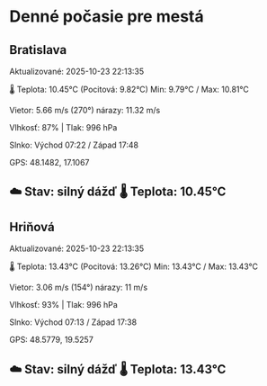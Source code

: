 ﻿# Denné počasie pre mestá

## Bratislava
Aktualizované: 2025-10-23 22:13:35

🌡️ Teplota: 10.45°C 
(Pocitová: 9.82°C)
Min: 9.79°C / Max: 10.81°C

Vietor: 5.66 m/s    (270°) 
nárazy: 11.32 m/s

Vlhkosť: 87% | Tlak: 996 hPa

Slnko: Východ 07:22 / Západ 17:48

GPS: 48.1482, 17.1067

☁️ Stav: silný dážď        🌡️ Teplota: 10.45°C
---

## Hriňová
Aktualizované: 2025-10-23 22:13:35

🌡️ Teplota: 13.43°C 
(Pocitová: 13.26°C)
Min: 13.43°C / Max: 13.43°C

Vietor: 3.06 m/s (154°)
nárazy: 11 m/s

Vlhkosť: 93% | Tlak: 996 hPa

Slnko: Východ 07:13 / Západ 17:38

GPS: 48.5779, 19.5257

☁️ Stav: silný dážď        🌡️ Teplota: 13.43°C
---
